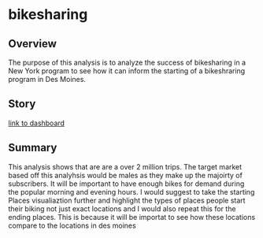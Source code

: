 # bikesharing

## Overview 
The purpose of this analysis is to analyze the success of bikesharing in a New York program to see how it can inform the starting of a bikeshraring program in Des Moines.

## Story

[link to dashboard](https://public.tableau.com/shared/S3KF9QQ7T?:display_count=n&:origin=viz_share_link)

## Summary
This analysis shows that are are a over 2 million trips. The target market based off this analyhsis would be males as they make up the majoirty of subscribers. It will be important to have enough bikes for demand during the popular morning and evening hours. I would suggest to take the starting Places visualiaztion further and highlight the types of places people start their biking not just exact locations and I would also repeat this for the ending places. This is because it will be importat to see how these locations compare to the locations in des moines
